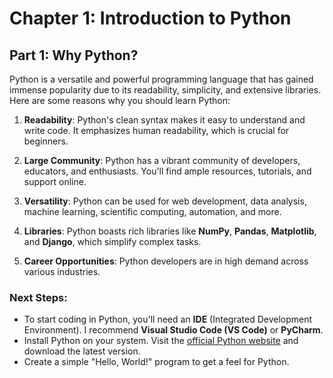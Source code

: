 # Chapter 1: Introduction to Python

## Part 1: Why Python?

Python is a versatile and powerful programming language that has gained immense popularity due to its readability, simplicity, and extensive libraries. Here are some reasons why you should learn Python:

1. **Readability**: Python's clean syntax makes it easy to understand and write code. It emphasizes human readability, which is crucial for beginners.

2. **Large Community**: Python has a vibrant community of developers, educators, and enthusiasts. You'll find ample resources, tutorials, and support online.

3. **Versatility**: Python can be used for web development, data analysis, machine learning, scientific computing, automation, and more.

4. **Libraries**: Python boasts rich libraries like **NumPy**, **Pandas**, **Matplotlib**, and **Django**, which simplify complex tasks.

5. **Career Opportunities**: Python developers are in high demand across various industries.

### Next Steps:

- To start coding in Python, you'll need an **IDE** (Integrated Development Environment). I recommend **Visual Studio Code (VS Code)** or **PyCharm**.
- Install Python on your system. Visit the [official Python website](https://www.python.org/downloads/) and download the latest version.
- Create a simple "Hello, World!" program to get a feel for Python.
